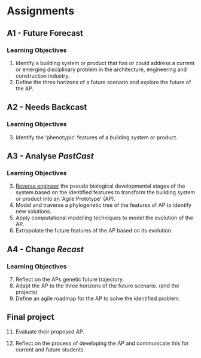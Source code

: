 # Assignments

## A1 - Future Forecast
### Learning Objectives
1. Identify a building system or product that has or could address a current or emerging disciplinary problem in the architecture, engineering and construction industry.
8. Define the three horizons of a future scenario and explore the future of the AP.

## A2 - Needs Backcast
### Learning Objectives
3. Identify the ‘phenotypic’ features of a building system or product.

## A3 - Analyse *PastCast*
### Learning Objectives
3. [Reverse engineer](Concepts/ReverseEngineer) the pseudo biological developmental stages of the system based on the identified features to transform the building system or product into an ‘Agile Prototype' (AP).
5. Model and traverse a phylogenetic tree of the features of AP to identify new solutions.
6. Apply computational modelling techniques to model the evolution of the AP.
7. Extrapolate the future features of the AP based on its evolution.

## A4 - Change *Recast*
### Learning Objectives
7. Reflect on the APs genetic future trajectory.
9. Adapt the AP to the three horizons of the future scenario. (and the projects)
10. Define an agile roadmap for the AP to solve the identified problem.

## Final project
11. Evaluate their proposed AP.


13. Reflect on the process of developing the AP and communicate this for current and future students.
